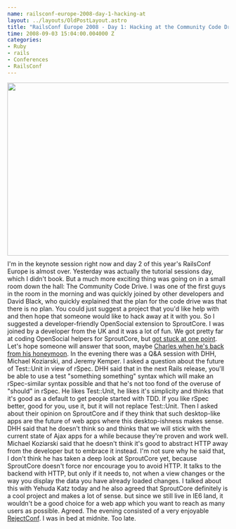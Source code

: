 ```yaml
--- 
name: railsconf-europe-2008-day-1-hacking-at
layout: ../layouts/OldPostLayout.astro
title: "RailsConf Europe 2008 - Day 1: Hacking at the Community Code Drive"
time: 2008-09-03 15:04:00.004000 Z
categories: 
- Ruby
- rails
- Conferences
- RailsConf
---
```

<img style="margin: 0px auto 10px; display: block; text-align: center; cursor: pointer; width: 592px; height: 393px;" src="http://farm4.static.flickr.com/3144/2822419023_309679e41f.jpg?v=0" alt="" border="0" /></a>
I'm in the keynote session right now and day 2 of this year's RailsConf Europe is almost over. Yesterday was actually the tutorial sessions day, which I didn't book. But a much more exciting thing was going on in a small room down the hall: The Community Code Drive. I was one of the first guys in the room in the morning and was quickly joined by other developers and David Black, who quickly explained that the plan for the code drive was that there is no plan. You could just suggest a project that you'd like help with and then hope that someone would like to hack away at it with you.
So I suggested a developer-friendly OpenSocial extension to SproutCore. I was joined by a developer from the UK and it was a lot of fun. We got pretty far at coding OpenSocial helpers for SproutCore, but <a href="http://groups.google.com/group/sproutcore/browse_thread/thread/139d1679d4455998">got stuck at one point</a>. Let's hope someone will answer that soon, maybe <a href="http://groups.google.com/group/sproutcore/browse_thread/thread/83a1cf3c67ec3322">Charles when he's back from his honeymoon</a>.
In the evening there was a Q&amp;A session with DHH, Michael Koziarski,  and Jeremy Kemper. I asked a question about the future of Test::Unit in view of rSpec. DHH said that in the next Rails release, you'll be able to use a test "something something" syntax which will make an rSpec-similar syntax possible and that he's not too fond of the overuse of "should" in rSpec. He likes Test::Unit, he likes it's simplicity and thinks that it's good as a default to get people started with TDD. If you like rSpec better, good for you, use it, but it will not replace Test::Unit.
Then I asked about their opinion on SproutCore and if they think that such desktop-like apps are the future of web apps where this desktop-ishness makes sense. DHH said that he doesn't think so and thinks that we will stick with the current state of Ajax apps for a while because they're proven and work well. Michael Koziarski said that he doesn't think it's good to abstract HTTP away from the developer but to embrace it instead. I'm not sure why he said that, I don't think he has taken a deep look at SproutCore yet, because SproutCore doesn't force nor encourage you to avoid HTTP. It talks to the backend with HTTP, but only if it needs to, not when a view changes or the way you display the data you have already loaded changes. I talked about this with Yehuda Katz today and he also agreed that SproutCore definitely is a cool project and makes a lot of sense. but since we still live in IE6 land, it wouldn't be a good choice for a web app which you want to reach as many users as possible. Agreed.
The evening consisted of a very enjoyable <a href="http://en.oreilly.com/railseurope2008/public/schedule/detail/5270">RejectConf</a>. I was in bed at midnite. Too late.
